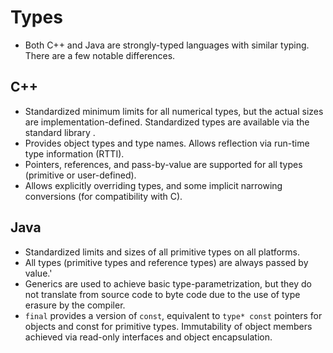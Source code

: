 # Types
* Both C++ and Java are strongly-typed languages with similar typing. There are a few notable differences.
## C++
* Standardized minimum limits for all numerical types, but the actual sizes are implementation-defined. Standardized types are available via the standard library <cstdint>.
* Provides object types and type names. Allows reflection via run-time type information (RTTI).
* Pointers, references, and pass-by-value are supported for all types (primitive or user-defined).
* Allows explicitly overriding types, and some implicit narrowing conversions (for compatibility with C).
## Java
* 	Standardized limits and sizes of all primitive types on all platforms.
* 	All types (primitive types and reference types) are always passed by value.'
* Generics are used to achieve basic type-parametrization, but they do not translate from source code to byte code due to the use of type erasure by the compiler.
* `final` provides a version of `const`, equivalent to `type* const` pointers for objects and const for primitive types. Immutability of object members achieved via read-only interfaces and object encapsulation.
